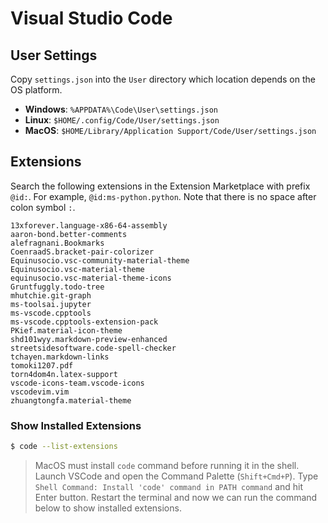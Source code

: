 # Visual Studio Code

## User Settings

Copy `settings.json` into the `User` directory which location depends on the OS platform.

- **Windows**: `%APPDATA%\Code\User\settings.json`
- **Linux**: `$HOME/.config/Code/User/settings.json`
- **MacOS**: `$HOME/Library/Application Support/Code/User/settings.json`

## Extensions

Search the following extensions in the Extension Marketplace with prefix `@id:`. For example, `@id:ms-python.python`. Note that there is no space after colon symbol `:`.

```
13xforever.language-x86-64-assembly
aaron-bond.better-comments
alefragnani.Bookmarks
CoenraadS.bracket-pair-colorizer
Equinusocio.vsc-community-material-theme
Equinusocio.vsc-material-theme
equinusocio.vsc-material-theme-icons
Gruntfuggly.todo-tree
mhutchie.git-graph
ms-toolsai.jupyter
ms-vscode.cpptools
ms-vscode.cpptools-extension-pack
PKief.material-icon-theme
shd101wyy.markdown-preview-enhanced
streetsidesoftware.code-spell-checker
tchayen.markdown-links
tomoki1207.pdf
torn4dom4n.latex-support
vscode-icons-team.vscode-icons
vscodevim.vim
zhuangtongfa.material-theme
```

### Show Installed Extensions

```sh
$ code --list-extensions
```

> MacOS must install `code` command before running it in the shell. Launch VSCode and open the Command Palette (`Shift+Cmd+P`). Type `Shell Command: Install 'code' command in PATH command` and hit Enter button. Restart the terminal and now we can run the command below to show installed extensions.
